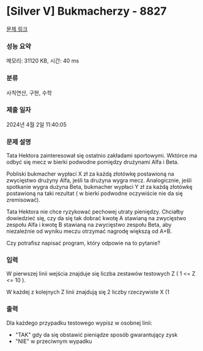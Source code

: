 # [Silver V] Bukmacherzy - 8827 

[문제 링크](https://www.acmicpc.net/problem/8827) 

### 성능 요약

메모리: 31120 KB, 시간: 40 ms

### 분류

사칙연산, 구현, 수학

### 제출 일자

2024년 4월 2일 11:40:05

### 문제 설명

<p>Tata Hektora zainteresował się ostatnio zakładami sportowymi. Wktórce ma odbyć się mecz w bierki podwodne pomiędzy drużynami Alfa i Beta.</p>

<p>Pobliski bukmacher wypłaci X zł za każdą złotówkę postawioną na zwycięstwo drużyny Alfa, jeśli ta drużyna wygra mecz. Analogicznie, jeśli spotkanie wygra dużyna Beta, bukmacher wypłaci Y zł za każdą złotówkę postawioną na taki rezultat ( w bierki podwodne oczywiście nie da się zremisować).</p>

<p>Tata Hektora nie chce ryzykować pechowej utraty pieniędzy. Chciałby dowiedzieć się, czy da się tak dobrać kwotę A stawianą na zwycięstwo zespołu Alfa i kwotę B stawianą na zwycięstwo zespołu Beta, aby niezależnie od wyniku meczu otrzymać nagrodę większą od A+B.</p>

<p>Czy potrafisz napisać program, który odpowie na to pytanie?</p>

### 입력 

 <p>W pierwszej linii wejścia znajduje się liczba zestawów testowych Z ( 1 <= Z <= 10 ).</p>

<p>W każdej z kolejnych Z linii znajdują się 2 liczby rzeczywiste X (1<X<=1000)  i Y (1<Y<=1000), każda będzie podana z dwoma miejscami po przecinku.</p>

### 출력 

 <p>Dla każdego przypadku testowego wypisz w osobnej linii:</p>

<ul>
	<li>"TAK" gdy da się obstawić pieniądze sposób gwarantujący zysk</li>
	<li>"NIE" w przeciwnym wypadku</li>
</ul>

